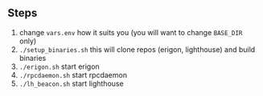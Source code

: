 ## Steps
1. change `vars.env` how it suits you (you will want to change `BASE_DIR` only)
2. `./setup_binaries.sh` this will clone repos (erigon, lighthouse) and build binaries
3. `./erigon.sh` start erigon
4. `./rpcdaemon.sh` start rpcdaemon
5. `./lh_beacon.sh` start lighthouse


